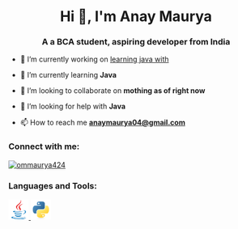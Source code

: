 <h1 align="center">Hi 👋, I'm Anay Maurya</h1>
<h3 align="center">A a BCA student, aspiring developer from India</h3>

- 🔭 I’m currently working on [learning java with](https://github.com/shreemaan-abhishek/60-days-of-dsa-bot)

- 🌱 I’m currently learning **Java**

- 👯 I’m looking to collaborate on **mothing as of right now**

- 🤝 I’m looking for help with **Java**

- 📫 How to reach me **anaymaurya04@gmail.com**

<h3 align="left">Connect with me:</h3>
<p align="left">
<a href="https://twitter.com/ommaurya424" target="blank"><img align="center" src="https://raw.githubusercontent.com/rahuldkjain/github-profile-readme-generator/master/src/images/icons/Social/twitter.svg" alt="ommaurya424" height="30" width="40" /></a>
</p>

<h3 align="left">Languages and Tools:</h3>
<p align="left"> <a href="https://www.java.com" target="_blank" rel="noreferrer"> <img src="https://raw.githubusercontent.com/devicons/devicon/master/icons/java/java-original.svg" alt="java" width="40" height="40"/> </a> <a href="https://www.python.org" target="_blank" rel="noreferrer"> <img src="https://raw.githubusercontent.com/devicons/devicon/master/icons/python/python-original.svg" alt="python" width="40" height="40"/> </a> </p>
